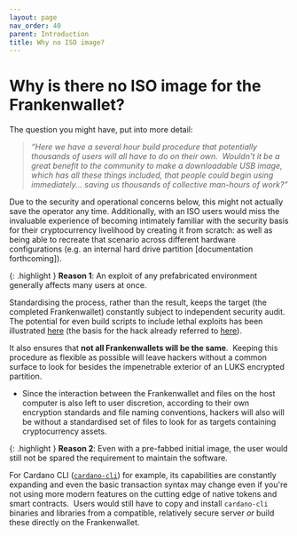 ```yaml
---
layout: page
nav_order: 40
parent: Introduction
title: Why no ISO image?
---
```

# Why is there no ISO image for the Frankenwallet?
The question you might have, put into more detail:

> *“Here we have a several hour build procedure that potentially thousands of users will all have to do on their own.  Wouldn't it be a great benefit to the community to make a downloadable USB image, which has all these things included, that people could begin using immediately... saving us thousands of collective man-hours of work?”*

Due to the security and operational concerns below, this might not actually save the operator any time.  Additionally, with an ISO users would miss the invaluable experience of becoming intimately familiar with the security basis for their cryptocurrency livelihood by creating it from scratch: as well as being able to recreate that scenario across different hardware configurations (e.g. an internal hard drive partition [documentation forthcoming]).

{: .highlight }
**Reason 1**: An exploit of any prefabricated environment generally affects many users at once.

Standardising the process, rather than the result, keeps the target (the completed Frankenwallet) constantly subject to independent security audit.  The potential for even build scripts to include lethal exploits has been illustrated [here](https://blog.aquasec.com/malicious-container-image-docker-container-host) (the basis for the hack already referred to [here](/intro/history)).

It also ensures that **not all Frankenwallets will be the same**.  Keeping this procedure as flexible as possible will leave hackers without a common surface to look for besides the impenetrable exterior of an LUKS encrypted partition.

- Since the interaction between the Frankenwallet and files on the host computer is also left to user discretion, according to their own encryption standards and file naming conventions, hackers will also will be without a standardised set of files to look for as targets containing cryptocurrency assets.

{: .highlight }
**Reason 2**: Even with a pre-fabbed initial image, the user would still not be spared the requirement to maintain the software.

For Cardano CLI ([`cardano-cli`](https://developers.cardano.org/docs/get-started/cardano-cli/get-started/)) for example, its capabilities are constantly expanding and even the basic transaction syntax may change even if you're not using more modern features on the cutting edge of native tokens and smart contracts.  Users would still have to copy and install `cardano-cli` binaries and libraries from a compatible, relatively secure server *or* build these directly on the Frankenwallet.
